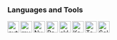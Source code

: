 ### Languages and Tools

<img align="left" alt="python" height="26px" src="https://www.python.org/static/img/python-logo.png" />
<img align="left" alt="mySQL" height="26px" src="https://www.postgresql.org/media/img/about/press/elephant.png"/>
<img align="left" alt="Numpy" height="26px" src="https://numpy.org/doc/stable/_static/numpylogo.svg"/>
<img align="left" alt="Pandas" height="26px" src="https://pandas.pydata.org/docs/_static/pandas.svg"/>
<img align="left" alt="sklearn" height="26px" src="https://scikit-learn.org/stable/_static/scikit-learn-logo-small.png"/>
<img align="left" alt="Keras" height="26px" src="https://keras.io/img/logo.png"/>
<img align="left" alt="Tensorflow" height="26px" src="https://www.gstatic.com/devrel-devsite/prod/v7385327dc46d08b8dfdb825d1a873cb039e1740549bdbb7e3c982c2f1dbdd48e/tensorflow/images/lockup.svg"/>
<img align="left" alt="Selenium" height="26px" src="https://camo.githubusercontent.com/4b95df4d6ca7a01afc25d27159804dc5a7d0df41d8131aaf50c9f84847dfda21/68747470733a2f2f73656c656e69756d2e6465762f696d616765732f73656c656e69756d5f6c6f676f5f7371756172655f677265656e2e706e67"/>

<!---
SuperMesh/SuperMesh is a ✨ special ✨ repository because its `README.md` (this file) appears on your GitHub profile.
You can click the Preview link to take a look at your changes.
--->
